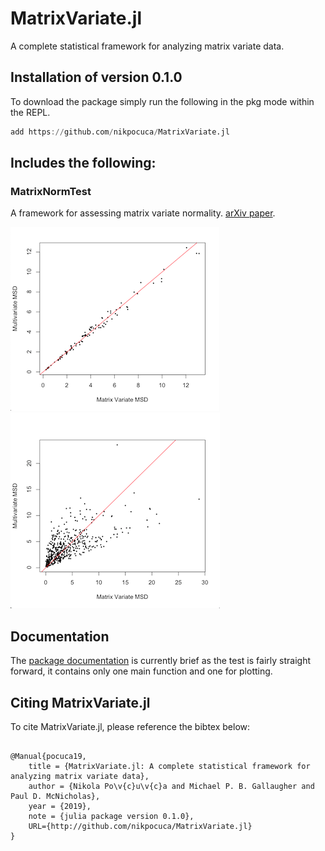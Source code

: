 # MatrixVariate.jl

A complete statistical framework for analyzing matrix variate data.

## Installation of version 0.1.0
To download the package simply run the following in the pkg mode within the REPL.
```julia
add https://github.com/nikpocuca/MatrixVariate.jl
```

## Includes the following:

### MatrixNormTest
A framework for assessing matrix variate normality. [arXiv paper](https://arxiv.org/abs/1812.09064).

![](/docs/src/src/norm.png)
![](/docs/src/src/nnorm.png)

## Documentation
The [package documentation](https://nikpocuca.github.io/MatrixVariate.jl/) is currently brief as the test is fairly straight forward, it contains only one main function and one for plotting.

## Citing  MatrixVariate.jl

To cite MatrixVariate.jl, please reference the bibtex below:

```

@Manual{pocuca19,
 	title = {MatrixVariate.jl: A complete statistical framework for analyzing matrix variate data},
  	author = {Nikola Po\v{c}u\v{c}a and Michael P. B. Gallaugher and Paul D. McNicholas},
  	year = {2019},
  	note = {julia package version 0.1.0},
	URL={http://github.com/nikpocuca/MatrixVariate.jl}
}

```
